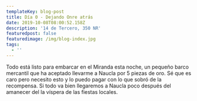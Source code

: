 ```yaml
---
templateKey: blog-post
title: Día 0 - Dejando Onre atrás
date: 2019-10-08T08:00:52.158Z
description: '14 de Tercero, 350 NR'
featuredpost: false
featuredimage: /img/blog-index.jpg
tags:
  - ''
---
```

Todo está listo para embarcar en el Miranda esta noche, un pequeño barco mercantil que ha aceptado llevarme a Naucla por 5 piezas de oro. Sé que es caro pero necesito esto y lo puedo pagar con lo que sobró de la recompensa. 
Si todo va bien llegaremos a Naucla poco después del amanecer del la víspera de las fiestas locales.
